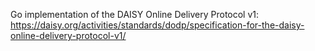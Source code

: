Go implementation of the DAISY Online Delivery Protocol v1: https://daisy.org/activities/standards/dodp/specification-for-the-daisy-online-delivery-protocol-v1/
